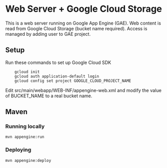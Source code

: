 
Web Server + Google Cloud Storage
==================================

This is a web server running on Google App Engine (GAE).
Web content is read from Google Cloud Storage (bucket name required).
Access is managed by adding user to GAE project.

## Setup

Run these commands to set up Google Cloud SDK

```
    gcloud init
    gcloud auth application-default login
    gcloud config set project GOOGLE_CLOUD_PROJECT_NAME
```

Edit src/main/webapp/WEB-INF/appengine-web.xml and modify the value of BUCKET_NAME to a real bucket name. 

## Maven
### Running locally

    mvn appengine:run

### Deploying

    mvn appengine:deploy

